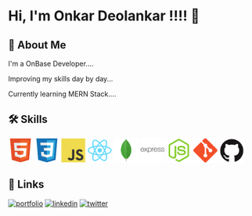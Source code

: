# Hi, I'm Onkar Deolankar !!!! 👋


## 🚀 About Me
I'm a OnBase Developer....

Improving my skills day by day...

Currently learning MERN Stack....




## 🛠 Skills
<div>
<img src="https://github.com/devicons/devicon/blob/master/icons/html5/html5-original.svg" alt="html Logo" width="50" height="50"/> 
<img src="https://github.com/devicons/devicon/blob/master/icons/css3/css3-original.svg" alt="css Logo" width="50" height="50"/> 
<img src="https://github.com/devicons/devicon/blob/master/icons/javascript/javascript-original.svg" alt="JavaScript Logo" width="50" height="50"/> 
<img src="https://github.com/devicons/devicon/blob/master/icons/react/react-original.svg" alt="react Logo" width="50" height="50"/>
<img src="https://github.com/devicons/devicon/blob/master/icons/mongodb/mongodb-original.svg" alt="mongodb Logo" width="50" height="50"/>
<img src="https://github.com/devicons/devicon/blob/master/icons/express/express-original-wordmark.svg" alt="express Logo" width="50" height="50"/>
<img src="https://github.com/devicons/devicon/blob/master/icons/nodejs/nodejs-original.svg" alt="node Logo" width="50" height="50"/>
<img src="https://github.com/devicons/devicon/blob/master/icons/git/git-original.svg" alt="git Logo" width="50" height="50"/> 
<img src="https://github.com/devicons/devicon/blob/master/icons/github/github-original.svg" alt="github Logo" width="50" height="50"/> 
</div>



## 🔗 Links
[![portfolio](https://img.shields.io/badge/my_portfolio-000?style=for-the-badge&logo=ko-fi&logoColor=white)](https://onkard-portfolio.vercel.app/)
[![linkedin](https://img.shields.io/badge/linkedin-0A66C2?style=for-the-badge&logo=linkedin&logoColor=white)](https://www.linkedin.com/in/onkar-deolankar-670840166)
[![twitter](https://img.shields.io/badge/twitter-1DA1F2?style=for-the-badge&logo=twitter&logoColor=white)](https://twitter.com/Cruzer_Dax?t=K1Wiiy_05uzaGmE_OTJhXA&s=09)


